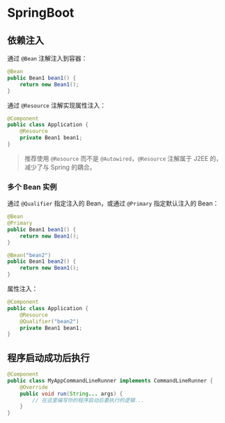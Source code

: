 # SpringBoot

## 依赖注入

通过 `@Bean` 注解注入到容器：

```java
@Bean
public Bean1 bean1() {
    return new Bean1();
}
```

通过 `@Resource` 注解实现属性注入：

```java
@Component
public class Application {
    @Resource
    private Bean1 bean1;
}
```

> 推荐使用 `@Resource` 而不是 `@Autowired`，`@Resource` 注解属于 J2EE 的，减少了与 Spring 的耦合。

### 多个 Bean 实例

通过 `@Qualifier` 指定注入的 Bean，或通过 `@Primary` 指定默认注入的 Bean：

```java
@Bean
@Primary
public Bean1 bean1() {
    return new Bean1();
}

@Bean("bean2")
public Bean1 bean2() {
    return new Bean1();
}
```

属性注入：

```java
@Component
public class Application {
    @Resource
    @Qualifier("bean2")
    private Bean1 bean1;
}
```

## 程序启动成功后执行

```java
@Component
public class MyAppCommandLineRunner implements CommandLineRunner {
    @Override
    public void run(String... args) {
        // 在这里编写你的程序启动后要执行的逻辑...
    }
}
```
